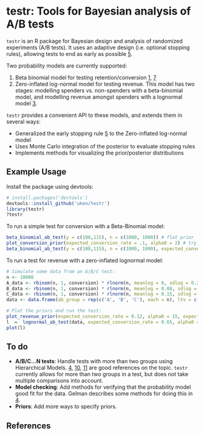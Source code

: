 testr: Tools for Bayesian analysis of A/B tests
===============================================

`testr` is an R package for Bayesian design and analysis of randomized experiments (A/B tests). It uses an adaptive design (i.e. optional stopping rules), allowing tests to end as early as possible [5]. 

Two probability models are currently supported:

1. Beta binomial model for testing retention/conversion [1], [7]
2. Zero-inflated log-normal model for testing revenue. This model has two stages: modelling spenders vs. non-spenders with a beta-binomial model, and modelling revenue amongst spenders with a lognormal model [3]. 

`testr` provides a convenient API to these models, and extends them in several ways:

* Generalized the early stopping rule [5] to the Zero-inflated log-normal model
* Uses Monte Carlo integration of the posterior to evaluate stopping rules
* Implements methods for visualizing the prior/posterior distributions

## Example Usage

Install the package using devtools:

```R
# install.packages('devtools')
devtools::install_github('uken/testr')
library(testr)
?testr
```

To run a simple test for conversion with a Beta-Binomial model:

```R
beta_binomial_ab_test(y = c(100,115), n = c(1000, 1000)) # flat prior
plot_conversion_prior(expected_conversion_rate = .1, alpha0 = 2) # try tweaking alpha0 to decrase variance
beta_binomial_ab_test(y = c(100,115), n = c(1000, 1000), expected_conversion_rate = .1, alpha0 = 2) # informative prior
```

To run a test for revenue with a zero-inflated lognormal model:

```R
# Simulate some data from an A/B/C test:
n <- 10000
A_data <- rbinom(n, 1, conversion) * rlnorm(n, meanlog = 0, sdlog = 0.2)
B_data <- rbinom(n, 1, conversion) * rlnorm(n, meanlog = 0.08, sdlog = 0.2)
C_data <- rbinom(n, 1, conversion) * rlnorm(n, meanlog = 0.15, sdlog = 0.2)
data <- data.frame(ab_group = rep(c('A', 'B', 'C'), each = n), ltv = c(A_data, B_data, C_data))

# Plot the priors and run the test:
plot_revenue_prior(expected_conversion_rate = 0.12, alpha0 = 15, expected_revenue_converted_users = 1.5, v0 = 73, k0 = 100, s_sq0 = 1.2) # specify prior
l  =  lognormal_ab_test(data, expected_conversion_rate = 0.65, alpha0 = 15, expected_revenue_converted_users = 1.5, v0 = 73, k0 = 100, s_sq0 = 1.2)
plot(l)
```

## To do 

- **A/B/C...N tests**: Handle tests with more than two groups using Hierarchical Models. [4], [10], [11] are good references on the topic. `testr` currently allows for more than two groups in a test, but does not take multiple comparisons into account.
- **Model checking**: Add methods for verifying that the probability model good fit for the data. Gelman describes some methods for doing this in [4].
- **Priors**: Add more ways to specify priors.

## References

[1]: http://engineering.richrelevance.com/bayesian-ab-tests
[2]: http://engineering.richrelevance.com/bayesian-analysis-of-normal-distributions-with-python/
[3]: http://engineering.richrelevance.com/bayesian-ab-testing-with-a-log-normal-model/
[4]: http://www.stat.columbia.edu/~gelman/book/ "Gelman, Andrew, et al. Bayesian data analysis. Vol.[2]: London: Chapman & Hall/CRC, 2014"
[5]: https://web.archive.org/web/20150419163005/http://www.bayesianwitch.com/blog/2014/bayesian_ab_test.html
[6]: https://github.com/CamDavidsonPilon/Probabilistic-Programming-and-Bayesian-Methods-for-Hackers
[7]: http://developers.lyst.com/data/2014/05/10/bayesian-ab-testing/ 
[8]: http://ewulczyn.github.io/How_Naive_AB_Testing_Goes_Wrong/
[9]: https://www.chrisstucchio.com/blog/2013/metrics_manifesto.html
[10]: http://blog.dominodatalab.com/ab-testing-with-hierarchical-models-in-python/
[11]: http://sl8r000.github.io/ab_testing_statistics/use_a_hierarchical_model/
[12]: http://varianceexplained.org/r/bayesian-ab-testing/
